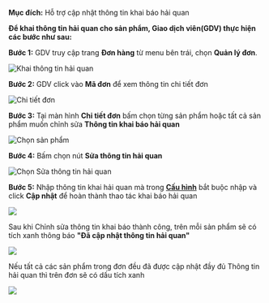 **Mục đích:** Hỗ trợ cập nhật thông tin khai báo hải quan

**Để khai thông tin hải quan cho sản phẩm, Giao dịch viên(GDV) thực hiện các bước như sau:**

**Bước 1:** GDV truy cập trang **Đơn hàng** từ menu bên trái, chọn **Quản lý đơn**.

![Khai thông tin hải quan](https://user-images.githubusercontent.com/75475064/105573833-e5fb6b80-5d92-11eb-8959-bf9fadca05a5.png)

**Bước 2:** GDV click vào **Mã đơn** để xem thông tin chi tiết đơn

![Chi tiết đơn](https://user-images.githubusercontent.com/75475064/105573914-6621d100-5d93-11eb-98b2-c688b45fec46.png)

**Bước 3:** Tại màn hình **Chi tiết đơn** bấm chọn từng sản phẩm hoặc tất cả sản phẩm muốn chỉnh sửa **Thông tin khai báo hải quan**

![Chọn sản phẩm](https://user-images.githubusercontent.com/75475064/105573996-15f73e80-5d94-11eb-8ba2-a90cf7e4a680.png)

**Bước 4:** Bấm chọn nút **Sửa thông tin hải quan**

![Chọn Sửa thông tin hải quan](https://user-images.githubusercontent.com/75475064/105574059-8bfba580-5d94-11eb-8ffc-7003221f769e.png)

**Bước 5:** Nhập thông tin khai hải quan mà trong **[Cấu hình](m5/Cauhinhchung.md)** bắt buộc nhập và click **Cập nhật** để hoàn thành thao tác khai báo hải quan

![](https://user-images.githubusercontent.com/75475064/105574251-d03b7580-5d95-11eb-9368-339681145957.png)

Sau khi Chỉnh sửa thông tin khai báo thành công, trên mỗi sản phẩm sẽ có tích xanh thông báo **"Đã cập nhật thông tin hải quan"**

![](https://user-images.githubusercontent.com/75475064/105574279-0aa51280-5d96-11eb-9142-ad14d1b5ccd2.png)

Nếu tất cả các sản phẩm trong đơn đều đã được cập nhật đầy đủ Thông tin hải quan thì trên đơn sẽ có dấu tích xanh

![](https://user-images.githubusercontent.com/75475064/105574307-4fc94480-5d96-11eb-8b0c-4e3fcead10d3.png)






